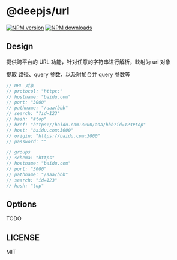 # @deepjs/url

[![NPM version](https://img.shields.io/npm/v/@deepjs/url.svg?style=flat)](https://npmjs.com/package/@deepjs/url)
[![NPM downloads](http://img.shields.io/npm/dm/@deepjs/url.svg?style=flat)](https://npmjs.com/package/@deepjs/url)

## Design

提供跨平台的 URL 功能，针对任意的字符串进行解析，映射为 url 对象

提取 路径、query 参数，以及附加合并 query 参数等

```js
// URL 对象
// protocol: "https:"
// hostname: "baidu.com"
// port: "3000"
// pathname: "/aaa/bbb"
// search: "?id=123"
// hash: "#top"
// href: "https://baidu.com:3000/aaa/bbb?id=123#top"
// host: "baidu.com:3000"
// origin: "https://baidu.com:3000"
// password: ""

// groups
// schema: "https"
// hostname: "baidu.com"
// port: "3000"
// pathname: "/aaa/bbb"
// search: "id=123"
// hash: "top"

```

## Options

TODO

## LICENSE

MIT
